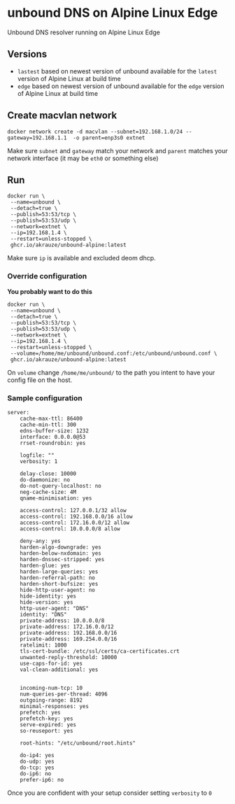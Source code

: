 # unbound DNS on Alpine Linux Edge
Unbound DNS resolver running on Alpine Linux Edge

## Versions

- ``lastest`` based on newest version of unbound available for the ``latest`` version of Alpine Linux at build time
- ``edge`` based on newest version of unbound available for the ``edge`` version of Alpine Linux at build time

## Create macvlan network

```
docker network create -d macvlan --subnet=192.168.1.0/24 --gateway=192.168.1.1  -o parent=enp3s0 extnet
```
Make sure ``subnet`` and ``gateway`` match your network and ``parent`` matches your network interface (it may be ``eth0`` or something else)

## Run

```
docker run \
 --name=unbound \
 --detach=true \
 --publish=53:53/tcp \
 --publish=53:53/udp \
 --network=extnet \
 --ip=192.168.1.4 \
 --restart=unless-stopped \
 ghcr.io/akrauze/unbound-alpine:latest
```

Make sure ``ip`` is available and excluded deom dhcp.

### Override configuration

**You probably want to do this**

```
docker run \
 --name=unbound \
 --detach=true \
 --publish=53:53/tcp \
 --publish=53:53/udp \
 --network=extnet \
 --ip=192.168.1.4 \
 --restart=unless-stopped \
 --volume=/home/me/unbound/unbound.conf:/etc/unbound/unbound.conf \
 ghcr.io/akrauze/unbound-alpine:latest
```
On ``volume`` change ``/home/me/unbound/`` to the path you intent to have your config file on the host.

### Sample configuration

```
server:
    cache-max-ttl: 86400
    cache-min-ttl: 300
    edns-buffer-size: 1232
    interface: 0.0.0.0@53
    rrset-roundrobin: yes

    logfile: ""
    verbosity: 1

    delay-close: 10000
    do-daemonize: no
    do-not-query-localhost: no
    neg-cache-size: 4M
    qname-minimisation: yes

    access-control: 127.0.0.1/32 allow
    access-control: 192.168.0.0/16 allow
    access-control: 172.16.0.0/12 allow
    access-control: 10.0.0.0/8 allow

    deny-any: yes
    harden-algo-downgrade: yes
    harden-below-nxdomain: yes
    harden-dnssec-stripped: yes
    harden-glue: yes
    harden-large-queries: yes
    harden-referral-path: no
    harden-short-bufsize: yes
    hide-http-user-agent: no
    hide-identity: yes
    hide-version: yes
    http-user-agent: "DNS"
    identity: "DNS"
    private-address: 10.0.0.0/8
    private-address: 172.16.0.0/12
    private-address: 192.168.0.0/16
    private-address: 169.254.0.0/16
    ratelimit: 1000
    tls-cert-bundle: /etc/ssl/certs/ca-certificates.crt
    unwanted-reply-threshold: 10000
    use-caps-for-id: yes
    val-clean-additional: yes


    incoming-num-tcp: 10
    num-queries-per-thread: 4096
    outgoing-range: 8192
    minimal-responses: yes
    prefetch: yes
    prefetch-key: yes
    serve-expired: yes
    so-reuseport: yes

    root-hints: "/etc/unbound/root.hints"

    do-ip4: yes
    do-udp: yes
    do-tcp: yes
    do-ip6: no
    prefer-ip6: no
```
Once you are confident with your setup consider setting ``verbosity`` to ``0``

